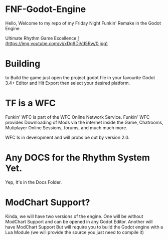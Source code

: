 # FNF-Godot-Engine
Hello, Welcome to my repo of my Friday Night Funkin' Remake in the Godot Engine.

Ultimate Rhythm Game Excellence
[!(https://img.youtube.com/vi/xDq9DiVd5Rw/0.jpg)](https://www.youtube.com/watch?v=xDq9DiVd5Rw "Trailer")

# Building
to Build the game just open the project.godot file in your favourite Godot 3.4+ Editor and Hit Export then select your desired platform.
# TF is a WFC
Funkin' WFC is part of the WFC Online Network Service. Funkin' WFC provides Downloading of Mods via the internet inside the Game, Chatrooms, Mutiplayer Online Sessions, forums, and much much more.

WFC Is in development and will probs be out by version 2.0.
# Any DOCS for the Rhythm System Yet.
Yep, It's in the Docs Folder.
# ModChart Support?
Kinda, we will have two versions of the engine.
One will be without ModChart Support and can be opened in any Godot Editor.
Another will have ModChart Support But will require you to build the Godot engine with a Lua
Module (we will provide the source you just need to compile it)
